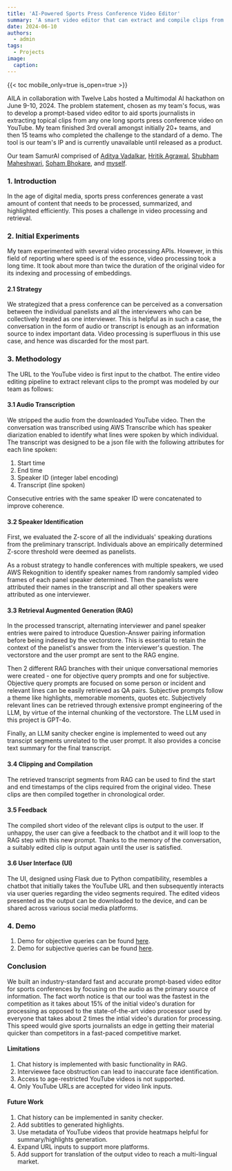 ```yaml
---
title: 'AI-Powered Sports Press Conference Video Editor'
summary: 'A smart video editor that can extract and compile clips from a long sports conference video to aid creative professionals, in the sports industry, to get videos directly relating to their topical articles.'
date: 2024-06-10
authors:
  - admin
tags:
  - Projects
image:
  caption:
---
```


{{< toc mobile_only=true is_open=true >}}

AILA in collaboration with Twelve Labs hosted a Multimodal AI hackathon on June 9-10, 2024. The problem statement, chosen as my team's focus, was to develop a prompt-based video editor to aid sports journalists in extracting topical clips from any one long sports press conference video on YouTube. My team finished 3rd overall amongst initially 20+ teams, and then 15 teams who completed the challenge to the standard of a demo. The tool is our team's IP and is currently unavailable until released as a product.

Our team SamurAI comprised of [Aditya Vadalkar](https://www.linkedin.com/in/aditya-vadalkar/), [Hritik Agrawal](https://www.linkedin.com/in/hritik-agrawal-6945b3248/), [Shubham Maheshwari](https://www.linkedin.com/in/shubham-m27/), [Soham Bhokare](https://www.linkedin.com/in/sohambhokare/), and [myself](https://www.linkedin.com/in/shauryasikt/).

### 1. Introduction

In the age of digital media, sports press conferences generate a vast amount of content that needs to be processed, summarized, and highlighted efficiently. This poses a challenge in video processing and retrieval.

### 2. Initial Experiments

My team experimented with several video processing APIs. However, in this field of reporting where speed is of the essence, video processing took a long time. It took about more than twice the duration of the original video for its indexing and processing of embeddings.

#### 2.1 Strategy

We strategized that a press conference can be perceived as a conversation between the individual panelists and all the interviewers who can be collectively treated as one interviewer. This is helpful as in such a case, the conversation in the form of audio or transcript is enough as an information source to index important data. Video processing is superfluous in this use case, and hence was discarded for the most part.

### 3. Methodology

The URL to the YouTube video is first input to the chatbot. The entire video editing pipeline to extract relevant clips to the prompt was modeled by our team as follows:

#### 3.1 Audio Transcription

We stripped the audio from the downloaded YouTube video. Then the conversation was transcribed using AWS Transcribe which has speaker diarization enabled to identify what lines were spoken by which individual. The transcript was designed to be a json file with the following attributes for each line spoken:

1. Start time
2. End time
3. Speaker ID (integer label encoding)
4. Transcript (line spoken)

Consecutive entries with the same speaker ID were concatenated to improve coherence.

#### 3.2 Speaker Identification

First, we evaluated the Z-score of all the individuals' speaking durations from the preliminary transcript. Individuals above an empirically determined Z-score threshold were deemed as panelists.

As a robust strategy to handle conferences with multiple speakers, we used AWS Rekognition to identify speaker names from randomly sampled video frames of each panel speaker determined. Then the panelists were attributed their names in the transcript and all other speakers were attributed as one interviewer.

#### 3.3 Retrieval Augmented Generation (RAG)

In the processed transcript, alternating interviewer and panel speaker entries were paired to introduce Question-Answer pairing information before being indexed by the vectorstore. This is essential to retain the context of the panelist's answer from the interviewer's question. The vectorstore and the user prompt are sent to the RAG engine.

Then 2 different RAG branches with their unique conversational memories were created - one for objective query prompts and one for subjective. Objective query prompts are focused on some person or incident and relevant lines can be easily retrieved as QA pairs. Subjective prompts follow a theme like highlights, memorable moments, quotes etc. Subjectively relevant lines can be retrieved through extensive prompt engineering of the LLM, by virtue of the internal chunking of the vectorstore. The LLM used in this project is GPT-4o.

Finally, an LLM sanity checker engine is implemented to weed out any transcipt segments unrelated to the user prompt. It also provides a concise text summary for the final transcript.

#### 3.4 Clipping and Compilation

The retrieved transcript segments from RAG can be used to find the start and end timestamps of the clips required from the original video. These clips are then compiled together in chronological order.

#### 3.5 Feedback

The compiled short video of the relevant clips is output to the user. If unhappy, the user can give a feedback to the chatbot and it will loop to the RAG step with this new prompt. Thanks to the memory of the conversation, a suitably edited clip is output again until the user is satisfied.

#### 3.6 User Interface (UI)

The UI, designed using Flask due to Python compatibility, resembles a chatbot that initially takes the YouTube URL and then subsequently interacts via user queries regarding the video segments required. The edited videos presented as the output can be downloaded to the device, and can be shared across various social media platforms.

### 4. Demo

1. Demo for objective queries can be found [here](https://www.youtube.com/watch?v=U55HvnsqQlc).
2. Demo for subjective queries can be found [here](https://www.youtube.com/watch?v=FfwutHKoMHo).

### Conclusion

We built an industry-standard fast and accurate prompt-based video editor for sports conferences by focusing on the audio as the primary source of information. The fact worth notice is that our tool was the fastest in the competition as it takes about 15% of the initial video's duration for processing as opposed to the state-of-the-art video processor used by everyone that takes about 2 times the intial video's duration for processing. This speed would give sports journalists an edge in getting their material quicker than competitors in a fast-paced competitive market. 

#### Limitations
1. Chat history is implemented with basic functionality in RAG.
2. Interviewee face obstruction can lead to inaccurate face identification.
3. Access to age-restricted YouTube videos is not supported.
4. Only YouTube URLs are accepted for video link inputs.

#### Future Work
1. Chat history can be implemented in sanity checker.
2. Add subtitles to generated highlights.
3. Use metadata of YouTube videos that provide heatmaps helpful for summary/highlights generation.
4. Expand URL inputs to support more platforms.
5. Add support for translation of the output video to reach a multi-lingual market.
